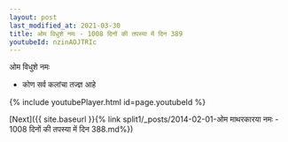 ```yaml
---
layout: post
last_modified_at: 2021-03-30
title: ओम विधुशे नमः - 1008 दिनों की तपस्या में दिन 389
youtubeId: nzinAOJTRIc
---
```

 
 
 ओम विधुशे नमः  
 
 -  कोण सर्व कलांचा तज्ज्ञ आहे 
 
  
 
  
 
 
 
 
 
 


{% include youtubePlayer.html id=page.youtubeId %}
 
[Next]({{ site.baseurl }}{% link  split1/_posts/2014-02-01-ओम माथरकारया नमः - 1008 दिनों की तपस्या में दिन 388.md%})
 
